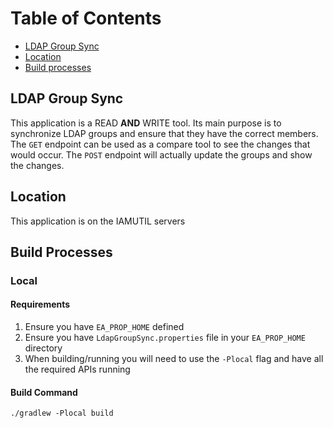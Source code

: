# Table of Contents

- [LDAP Group Sync](#ldap-group-sync)
- [Location](#location)
- [Build processes](#build-processes)

## LDAP Group Sync

This application is a READ **AND** WRITE tool. Its main purpose is to synchronize LDAP groups and ensure that they have the correct members. The `GET` endpoint can be used as a compare tool to see the changes that would occur. The `POST` endpoint will actually update the groups and show the changes.

## Location

This application is on the IAMUTIL servers

## Build Processes

### Local
#### Requirements
1. Ensure you have `EA_PROP_HOME` defined
2. Ensure you have `LdapGroupSync.properties` file in your `EA_PROP_HOME` directory
3. When building/running you will need to use the `-Plocal` flag and have all the required APIs running
#### Build Command
`./gradlew -Plocal build`
